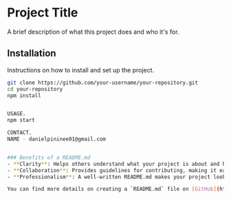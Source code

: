 # Project Title

A brief description of what this project does and who it's for.

## Installation

Instructions on how to install and set up the project.

```bash
git clone https://github.com/your-username/your-repository.git
cd your-repository
npm install


USAGE.
npm start

CONTACT.
NAME - danielpininee01@gmail.com


### Benefits of a README.md
- **Clarity**: Helps others understand what your project is about and how to use it.
- **Collaboration**: Provides guidelines for contributing, making it easier for others to get involved.
- **Professionalism**: A well-written README.md makes your project look more professional and trustworthy.

You can find more details on creating a `README.md` file on [GitHub](https://github.com/01pininee/To-do-list/new/main?filename=README.md). If you have any specific questions or need further assistance, feel free to ask!
